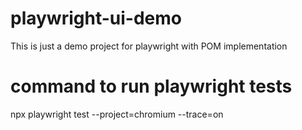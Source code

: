 # playwright-ui-demo
This is just a demo project for playwright with POM implementation
# command to run playwright tests
npx playwright test --project=chromium --trace=on